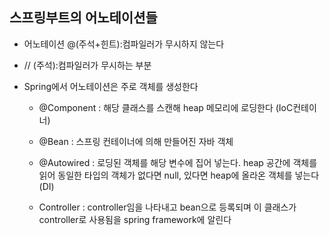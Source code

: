 ## 스프링부트의 어노테이션들

* 어노테이션 @(주석+힌트):컴파일러가 무시하지 않는다
* // (주석):컴파일러가 무시하는 부분


* Spring에서 어노테이션은 주로 객체를 생성한다
    * @Component : 해당 클래스를 스캔해 heap 메모리에 로딩한다 (IoC컨테이너)

    * @Bean : 스프링 컨테이너에 의해 만들어진 자바 객체

    * @Autowired : 로딩된 객체를 해당 변수에 집어 넣는다. heap 공간에 객체를 읽어 동일한 타입의 객체가 없다면 null, 있다면 heap에 올라온 객체를 넣는다(DI)

    * Controller : controller임을 나타내고 bean으로 등록되며 이 클래스가 controller로 사용됨을 spring framework에 알린다

